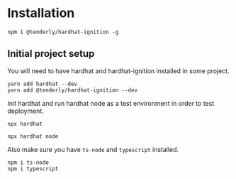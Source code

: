 # Installation

```
npm i @tenderly/hardhat-ignition -g
```

## Initial project setup

You will need to have hardhat and hardhat-ignition installed in some project.
```
yarn add hardhat --dev
yarn add @tenderly/hardhat-ignition --dev
```

Init hardhat and run hardhat node as a test environment in order to test deployment.

```
npx hardhat
```

```
npx hardhat node
```

Also make sure you have `ts-node` and `typescript` installed.

```
npm i ts-node
npm i typescript
```

